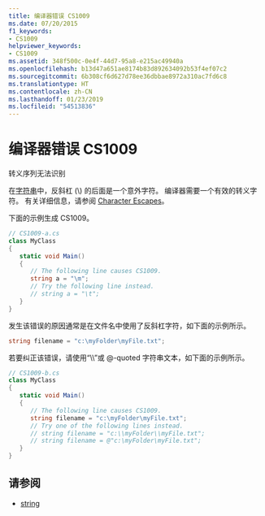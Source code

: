 ```yaml
---
title: 编译器错误 CS1009
ms.date: 07/20/2015
f1_keywords:
- CS1009
helpviewer_keywords:
- CS1009
ms.assetid: 348f500c-0e4f-44d7-95a8-e215ac49940a
ms.openlocfilehash: b13d47a651ae8174b83d892634092b53f4ef07c2
ms.sourcegitcommit: 6b308cf6d627d78ee36dbbae8972a310ac7fd6c8
ms.translationtype: HT
ms.contentlocale: zh-CN
ms.lasthandoff: 01/23/2019
ms.locfileid: "54513836"
---
```

# <a name="compiler-error-cs1009"></a>编译器错误 CS1009
转义序列无法识别  
  
 在[字符串](../../../csharp/language-reference/keywords/string.md)中，反斜杠 (\\) 的后面是一个意外字符。 编译器需要一个有效的转义字符。 有关详细信息，请参阅 [Character Escapes](../../../standard/base-types/character-escapes-in-regular-expressions.md)。  
  
 下面的示例生成 CS1009。  
  
```csharp  
// CS1009-a.cs  
class MyClass  
{  
   static void Main()  
   {  
      // The following line causes CS1009.  
      string a = "\m";     
      // Try the following line instead.  
      // string a = "\t";  
   }  
}  
```  
  
 发生该错误的原因通常是在文件名中使用了反斜杠字符，如下面的示例所示。  
  
```csharp  
string filename = "c:\myFolder\myFile.txt";  
```  
  
 若要纠正该错误，请使用“\\\\”或 @-quoted 字符串文本，如下面的示例所示。  
  
```csharp  
// CS1009-b.cs  
class MyClass  
{  
   static void Main()  
   {  
      // The following line causes CS1009.  
      string filename = "c:\myFolder\myFile.txt";     
      // Try one of the following lines instead.  
      // string filename = "c:\\myFolder\\myFile.txt";  
      // string filename = @"c:\myFolder\myFile.txt";  
   }  
}  
```  
  
## <a name="see-also"></a>请参阅

- [string](../../../csharp/language-reference/keywords/string.md)
